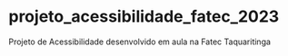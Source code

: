 # projeto_acessibilidade_fatec_2023
Projeto de Acessibilidade desenvolvido em aula na Fatec Taquaritinga
